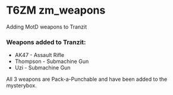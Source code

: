 # T6ZM zm_weapons
Adding MotD weapons to Tranzit

### Weapons added to Tranzit:
- AK47 - Assault Rifle
- Thompson - Submachine Gun
- Uzi - Submachine Gun

All 3 weapons are Pack-a-Punchable and have been added to the mysterybox.

